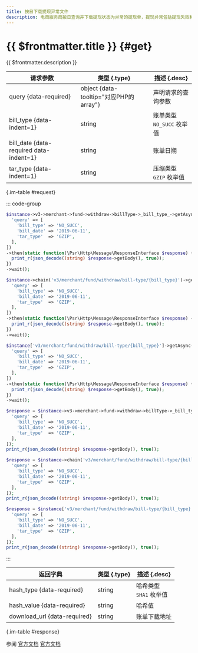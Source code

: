 ```yaml
---
title: 按日下载提现异常文件
description: 电商服务商按日查询并下载提现状态为异常的提现单，提现异常包括提现失败和银行退票。
---
```


# {{ $frontmatter.title }} {#get}

{{ $frontmatter.description }}

| 请求参数 | 类型 {.type} | 描述 {.desc}
| --- | --- | ---
| query {data-required} | object {data-tooltip="对应PHP的array"} | 声明请求的查询参数
| bill_type {data-indent=1} | string | 账单类型<br/>`NO_SUCC` 枚举值
| bill_date {data-required data-indent=1} | string | 账单日期
| tar_type {data-indent=1} | string | 压缩类型<br/>`GZIP` 枚举值

{.im-table #request}

::: code-group

```php [异步纯链式]
$instance->v3->merchant->fund->withdraw->billType->_bill_type_->getAsync([
  'query' => [
    'bill_type' => 'NO_SUCC',
    'bill_date' => '2019-06-11',
    'tar_type'  => 'GZIP',
  ],
])
->then(static function(\Psr\Http\Message\ResponseInterface $response) {
  print_r(json_decode((string) $response->getBody(), true));
})
->wait();
```

```php [异步声明式]
$instance->chain('v3/merchant/fund/withdraw/bill-type/{bill_type}')->getAsync([
  'query' => [
    'bill_type' => 'NO_SUCC',
    'bill_date' => '2019-06-11',
    'tar_type'  => 'GZIP',
  ],
])
->then(static function(\Psr\Http\Message\ResponseInterface $response) {
  print_r(json_decode((string) $response->getBody(), true));
})
->wait();
```

```php [异步属性式]
$instance['v3/merchant/fund/withdraw/bill-type/{bill_type}']->getAsync([
  'query' => [
    'bill_type' => 'NO_SUCC',
    'bill_date' => '2019-06-11',
    'tar_type'  => 'GZIP',
  ],
])
->then(static function(\Psr\Http\Message\ResponseInterface $response) {
  print_r(json_decode((string) $response->getBody(), true));
})
->wait();
```

```php [同步纯链式]
$response = $instance->v3->merchant->fund->withdraw->billType->_bill_type_->get([
  'query' => [
    'bill_type' => 'NO_SUCC',
    'bill_date' => '2019-06-11',
    'tar_type'  => 'GZIP',
  ],
]);
print_r(json_decode((string) $response->getBody(), true));
```

```php [同步声明式]
$response = $instance->chain('v3/merchant/fund/withdraw/bill-type/{bill_type}')->get([
  'query' => [
    'bill_type' => 'NO_SUCC',
    'bill_date' => '2019-06-11',
    'tar_type'  => 'GZIP',
  ],
]);
print_r(json_decode((string) $response->getBody(), true));
```

```php [同步属性式]
$response = $instance['v3/merchant/fund/withdraw/bill-type/{bill_type}']->get([
  'query' => [
    'bill_type' => 'NO_SUCC',
    'bill_date' => '2019-06-11',
    'tar_type'  => 'GZIP',
  ],
]);
print_r(json_decode((string) $response->getBody(), true));
```

:::

| 返回字典 | 类型 {.type} | 描述 {.desc}
| --- | --- | ---
| hash_type {data-required} | string | 哈希类型<br/>`SHA1` 枚举值
| hash_value {data-required} | string | 哈希值
| download_url {data-required} | string | 账单下载地址

{.im-table #response}

参阅 [官方文档](https://pay.weixin.qq.com/wiki/doc/apiv3_partner/Offline/apis/chapter4_1_24.shtml) [官方文档](https://pay.weixin.qq.com/wiki/doc/apiv3/wxpay/ecommerce/fund/chapter3_4.shtml)

